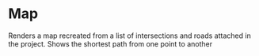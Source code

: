 # Map
Renders a map recreated from a list of intersections and roads attached in the project. Shows the shortest path from one point to another
